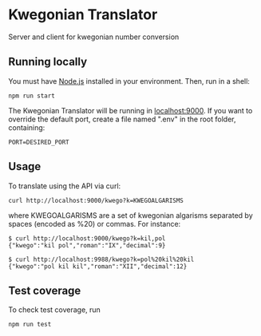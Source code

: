 # Kwegonian Translator
Server and client for kwegonian number conversion

## Running locally
You must have [Node.js](https://nodejs.org) installed in your environment.
Then, run in a shell:
```
npm run start
```
The Kwegonian Translator will be running in [localhost:9000](http://localhost:9000).
If you want to override the default port, create a file named ".env" in the root folder,
containing:
```
PORT=DESIRED_PORT
```

## Usage
To translate using the API via curl:
```
curl http://localhost:9000/kwego?k=KWEGOALGARISMS
```
where KWEGOALGARISMS are a set of kwegonian algarisms separated
by spaces (encoded as %20) or commas. For instance:

```
$ curl http://localhost:9000/kwego?k=kil,pol
{"kwego":"kil pol","roman":"IX","decimal":9}

$ curl http://localhost:9988/kwego?k=pol%20kil%20kil
{"kwego":"pol kil kil","roman":"XII","decimal":12}
```

## Test coverage
To check test coverage, run
```
npm run test
```
